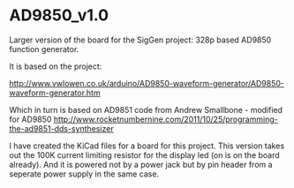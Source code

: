 # AD9850_v1.0
Larger version of the board for the SigGen project: 328p based AD9850 function generator.

It is based on the project:

http://www.vwlowen.co.uk/arduino/AD9850-waveform-generator/AD9850-waveform-generator.htm

Which in turn is based on AD9851 code from Andrew Smallbone - modified for AD9850
   http://www.rocketnumbernine.com/2011/10/25/programming-the-ad9851-dds-synthesizer

I have created the KiCad files for a board for this project.  This version takes out the 100K current limiting resistor for the display led (on is on the board already).  And it is powered not by a power jack but by pin header from a seperate power supply in the same case.
